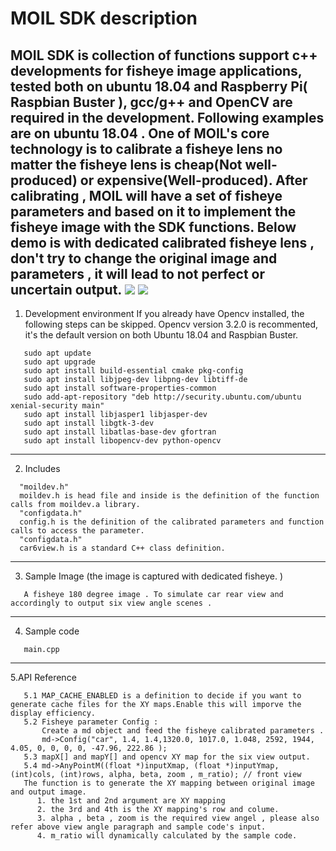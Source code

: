 MOIL SDK description
============================================================================================================================
MOIL SDK is collection of functions support c++ developments for fisheye image applications, tested both on ubuntu 18.04 and Raspberry Pi( Raspbian Buster ), gcc/g++ and OpenCV are required in the development. Following examples are on ubuntu 18.04 .
One of MOIL's core technology is to calibrate a fisheye lens no matter the fisheye lens is cheap(Not well-produced) or expensive(Well-produced). After calibrating , MOIL will have a set of fisheye parameters and based on it to implement the fisheye image with the SDK functions. Below demo is with dedicated calibrated  fisheye lens , don't try to change the original image and parameters , it will lead to not perfect or uncertain output. 
![](https://user-images.githubusercontent.com/3524867/73999970-65850480-49a1-11ea-9e0b-6b88d1d49fb7.jpg)
![](https://user-images.githubusercontent.com/3524867/74001393-61a7b100-49a6-11ea-96a0-112dbdeb7b05.jpg)
-----------------------------------------------------------------------------------------------------------------------------
1. Development environment
   If you already have Opencv installed, the following steps can be skipped. Opencv version 3.2.0 is    recommented, it's the default version on both Ubuntu 18.04 and Raspbian Buster.
```
   sudo apt update
   sudo apt upgrade
   sudo apt install build-essential cmake pkg-config
   sudo apt install libjpeg-dev libpng-dev libtiff-de
   sudo apt install software-properties-common
   sudo add-apt-repository "deb http://security.ubuntu.com/ubuntu xenial-security main"
   sudo apt install libjasper1 libjasper-dev
   sudo apt install libgtk-3-dev
   sudo apt install libatlas-base-dev gfortran
   sudo apt install libopencv-dev python-opencv
```
-----------------------------------------------------------------------------------------------------------------------------

2. Includes
```
  "moildev.h"
  moildev.h is head file and inside is the definition of the function calls from moildev.a library.
  "configdata.h"
  config.h is the definition of the calibrated parameters and function calls to access the parameter. 
  "configdata.h"
  car6view.h is a standard C++ class definition. 
```
-----------------------------------------------------------------------------------------------------------------------------

3. Sample Image (the image is captured with dedicated fisheye. )
```
   A fisheye 180 degree image . To simulate car rear view and accordingly to output six view angle scenes .
```
-----------------------------------------------------------------------------------------------------------------------------

4. Sample code 
```
   main.cpp
```
-----------------------------------------------------------------------------------------------------------------------------

5.API Reference
```
   5.1 MAP_CACHE_ENABLED is a definition to decide if you want to generate cache files for the XY maps.Enable this will imporve the display efficiency. 
   5.2 Fisheye parameter Config : 
       Create a md object and feed the fisheye calibrated parameters . 
       md->Config("car", 1.4, 1.4,1320.0, 1017.0, 1.048, 2592, 1944, 4.05, 0, 0, 0, 0, -47.96, 222.86 );
   5.3 mapX[] and mapY[] and opencv XY map for the six view output.
   5.4 md->AnyPointM((float *)inputXmap, (float *)inputYmap, (int)cols, (int)rows, alpha, beta, zoom , m_ratio); // front view
   The function is to generate the XY mapping between original image and output image. 
      1. the 1st and 2nd argument are XY mapping 
      2. the 3rd and 4th is the XY mapping's row and colume.
      3. alpha , beta , zoom is the required view angel , please also refer above view angle paragraph and sample code's input. 
      4. m_ratio will dynamically calculated by the sample code.
```
